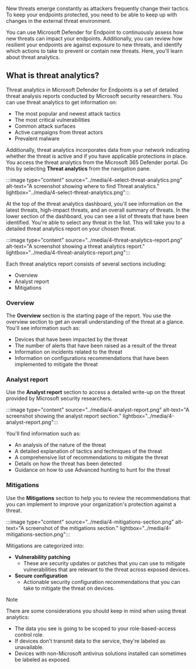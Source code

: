 New threats emerge constantly as attackers frequently change their tactics. To keep your endpoints protected, you need to be able to keep up with changes in the external threat environment.

You can use Microsoft Defender for Endpoint to continuously assess how new threats can impact your endpoints. Additionally, you can review how resilient your endpoints are against exposure to new threats, and identify which actions to take to prevent or contain new threats.
Here, you'll learn about threat analytics.

## What is threat analytics?

Threat analytics in Microsoft Defender for Endpoints is a set of detailed threat analysis reports conducted by Microsoft security researchers. You can use threat analytics to get information on:

- The most popular and newest attack tactics
- The most critical vulnerabilities
- Common attack surfaces
- Active campaigns from threat actors
- Prevalent malware

Additionally, threat analytics incorporates data from your network indicating whether the threat is active and if you have applicable protections in place. You access the threat analytics from the Microsoft 365 Defender portal. Do this by selecting **Threat analytics** from the navigation pane.

:::image type="content" source="../media/4-select-threat-analytics.png" alt-text="A screenshot showing where to find Threat analytics." lightbox="../media/4-select-threat-analytics.png":::

At the top of the threat analytics dashboard, you'll see information on the latest threats, high-impact threats, and an overall summary of threats. In the lower section of the dashboard, you can see a list of threats that have been identified. You're able to select any threat in the list. This will take you to a detailed threat analytics report on your chosen threat.

:::image type="content" source="../media/4-threat-analytics-report.png" alt-text="A screenshot showing a threat analytics report." lightbox="../media/4-threat-analytics-report.png":::

Each threat analytics report consists of several sections including:

- Overview
- Analyst report
- Mitigations

### Overview

The **Overview** section is the starting page of the report. You use the overview section to get an overall understanding of the threat at a glance. You'll see information such as:

- Devices that have been impacted by the threat
- The number of alerts that have been raised as a result of the threat
- Information on incidents related to the threat
- Information on configurations recommendations that have been implemented to mitigate the threat

### Analyst report

Use the **Analyst report** section to access a detailed write-up on the threat provided by Microsoft security researchers.

:::image type="content" source="../media/4-analyst-report.png" alt-text="A screenshot showing the analyst report section." lightbox="../media/4-analyst-report.png":::

You'll find information such as:

- An analysis of the nature of the threat
- A detailed explanation of tactics and techniques of the threat
- A comprehensive list of recommendations to mitigate the threat
- Details on how the threat has been detected
- Guidance on how to use Advanced hunting to hunt for the threat

### Mitigations

Use the **Mitigations** section to help you to review the recommendations that you can implement to improve your organization's protection against a threat.

:::image type="content" source="../media/4-mitigations-section.png" alt-text="A screenshot of the mitigations section." lightbox="../media/4-mitigations-section.png":::

Mitigations are categorized into:

- **Vulnerability patching**
  - These are security updates or patches that you can use to mitigate vulnerabilities that are relevant to the threat across exposed devices.
- **Secure configuration**
  - Actionable security configuration recommendations that you can take to mitigate the threat on devices.

> [!NOTE]
> There are some considerations you should keep in mind when using threat analytics:
>
> - The data you see is going to be scoped to your role-based-access control role.
> - If devices don't transmit data to the service, they're labeled as unavailable.
> - Devices with non-Microsoft antivirus solutions installed can sometimes be labeled as exposed.
